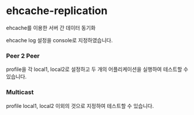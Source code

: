 # ehcache-replication
ehcache를 이용한 서버 간 데이터 동기화

ehcache log 설정을 console로 지정하였습니다.

### Peer 2 Peer
profile을 각 local1, local2로 설정하고 두 개의 어플리케이션을 실행하여 테스트할 수 있습니다.

### Multicast
profile local1, local2 이외의 것으로 지정하여 테스트할 수 있습니다.
